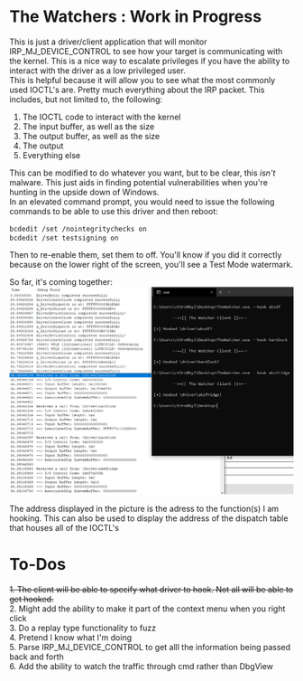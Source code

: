 # The Watchers : Work in Progress    
This is just a driver/client application that will monitor IRP_MJ_DEVICE_CONTROL to see how your target is communicating with the kernel. This is a nice way to escalate privileges if you have the ability to interact with the driver as a low privileged user.    
This is helpful because it will allow you to see what the most commonly used IOCTL's are. Pretty much everything about the IRP packet. This includes, but not limited to, the following:    


1. The IOCTL code to interact with the kernel    
2. The input buffer, as well as the size    
3. The output buffer, as well as the size    
4. The output    
5. Everything else    

This can be modified to do whatever you want, but to be clear, this *isn't* malware. This just aids in finding potential vulnerabilities when you're hunting in the upside down of Windows.    
In an elevated command prompt, you would need to issue the following commands to be able to use this driver and then reboot:    
    
    bcdedit /set /nointegritychecks on    
    bcdedit /set testsigning on    
   
Then to re-enable them, set them to off. You'll know if you did it correctly because on the lower right of the screen, you'll see a Test Mode watermark.   

So far, it's coming together:    
![pic](https://github.com/cybersurfers/Hunting-Windows/blob/master/WindowsKernel/Images/functionalSomewhat.png)    

The address displayed in the picture is the adress to the function(s) I am hooking. This can also be used to display the address of the dispatch table that houses all of the IOCTL's    

# To-Dos    


~~1. The client will be able to specify what driver to hook. Not all will be able to get hooked.~~     
2. Might add the ability to make it part of the context menu when you right click    
3. Do a replay type functionality to fuzz    
4. Pretend I know what I'm doing    
5. Parse IRP_MJ_DEVICE_CONTROL to get alll the information being passed back and forth    
6. Add the ability to watch the traffic through cmd rather than DbgView     
